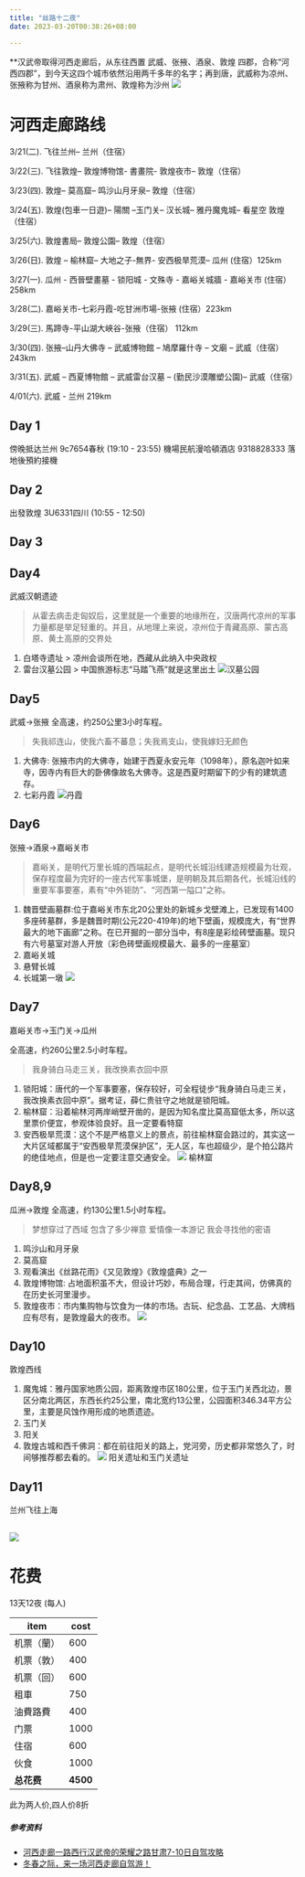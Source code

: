 ```yaml
---
title: "丝路十二夜"
date: 2023-03-20T00:38:26+08:00

---
```


**汉武帝取得河西走廊后，从东往西置 武威、张掖、酒泉、敦煌 四郡，合称“河西四郡”，到今天这四个城市依然沿用两千多年的名字；再到唐，武威称为凉州、张掖称为甘州、酒泉称为肃州、敦煌称为沙州
![](https://pic1.zhimg.com/80/v2-af2cb1b1805252579e50f97781e66686_1440w.jpg?source=1940ef5c)

# 河西走廊路线

3/21(二). 飞往兰州– 兰州（住宿）

3/22(三). 飞往敦煌– 敦煌博物馆- 書畫院- 敦煌夜市– 敦煌（住宿）

3/23(四). 敦煌– 莫高窟– 鸣沙山月牙泉– 敦煌（住宿）

3/24(五). 敦煌(包車一日遊)– 陽關 –玉门关– 汉长城– 雅丹魔鬼城– 看星空 敦煌（住宿）

3/25(六). 敦煌書局– 敦煌公園– 敦煌（住宿）

3/26(日). 敦煌 – 榆林窟– 大地之子-無界- 安西极旱荒漠– 瓜州 (住宿）125km

3/27(一). 瓜州 - 西晉壁畫墓 - 锁阳城 - 文殊寺 - 嘉峪关城牆 - 嘉峪关市 (住宿）258km

3/28(二). 嘉峪关市-七彩丹霞-吃甘洲市場-张掖 (住宿）223km

3/29(三). 馬蹄寺-平山湖大峽谷-张掖（住宿） 112km

3/30(四). 张掖–山丹大佛寺 – 武威博物館 – 鳩摩羅什寺 – 文廟 – 武威（住宿）243km

3/31(五). 武威 – 西夏博物館 – 武威雷台汉墓 – (勤民沙漠雕塑公園)– 武威（住宿）

4/01(六). 武威 - 兰州 219km


## Day 1
傍晚抵达兰州  9c7654春秋 (19:10 - 23:55)
機場民航漫哈頓酒店 9318828333 落地後預約接機

## Day 2
出發敦煌 3U6331四川 (10:55 - 12:50)


## Day 3


## Day4
武威汉朝遗迹
>从霍去病击走匈奴后，这里就是一个重要的地缘所在，汉唐两代凉州的军事力量都是举足轻重的。并且，从地理上来说，凉州位于青藏高原、蒙古高原、黄土高原的交界处

1. 白塔寺遗址 > 凉州会谈所在地，西藏从此纳入中央政权
2. 雷台汉墓公园 > 中国旅游标志“马踏飞燕”就是这里出土 
![汉墓公园](https://t1-q.mafengwo.net/s12/M00/17/98/wKgED1wtdOyADinrAAD9LR39xRk31.jpeg?imageView2%2F2%2Fw%2F1360%2Fq%2F90)

## Day5
武威->张掖
全高速，约250公里3小时车程。
>失我祁连山，使我六畜不蕃息；失我焉支山，使我嫁妇无颜色

1. 大佛寺: 张掖市内的大佛寺，始建于西夏永安元年（1098年），原名迦叶如来寺，因寺内有巨大的卧佛像故名大佛寺。这是西夏时期留下的少有的建筑遗存。
2. 七彩丹霞
![丹霞](https://t1-q.mafengwo.net/s16/M00/D4/2C/CoUBUl9Jzt2AEPs9AAPZ8FfU6GM747.jpg)

## Day6
张掖->酒泉->嘉峪关市
>嘉峪关，是明代万里长城的西端起点，是明代长城沿线建造规模最为壮观，保存程度最为完好的一座古代军事城堡，是明朝及其后期各代，长城沿线的重要军事要塞，素有“中外钜防”、“河西第一隘口”之称。

1. 魏晋壁画墓群:位于嘉峪关市东北20公里处的新城乡戈壁滩上，已发现有1400多座砖墓群，多是魏晋时期(公元220-419年)的地下壁画，规模庞大，有“世界最大的地下画廊”之称。在已开掘的一部分当中，有8座是彩绘砖壁画墓。现只有六号墓室对游人开放（彩色砖壁画规模最大、最多的一座墓室）
2. 嘉峪关城
3. 悬臂长城
4. 长城第一墩
![](https://t1-q.mafengwo.net/s16/M00/D4/34/CoUBUl9JzuCAId3ZAATCBrkpmyY338.jpg?imageView2%2F2%2Fw%2F1360%2Fq%2F90)

## Day7
嘉峪关市->玉门关->瓜州

全高速，约260公里2.5小时车程。
>我身骑白马走三关，我改换素衣回中原

1. 锁阳城：唐代的一个军事要塞，保存较好，可全程徒步“我身骑白马走三关，我改换素衣回中原”。据考证，薛仁贵驻守之地就是锁阳城。
2. 榆林窟：沿着榆林河两岸峭壁开凿的，是因为知名度比莫高窟低太多，所以这里票价便宜，参观体验良好。且一定要看特窟
3. 安西极旱荒漠：这个不是严格意义上的景点，前往榆林窟会路过的，其实这一大片区域都属于“安西极旱荒漠保护区”，无人区，车也超级少，是个拍公路片的绝佳地点，但是也一定要注意交通安全。
![](https://t1-q.mafengwo.net/s16/M00/D4/37/CoUBUl9JzuKAY-gIAAO_eqfQy0Q234.jpg?imageView2%2F2%2Fw%2F1360%2Fq%2F90)
榆林窟

## Day8,9
瓜洲->敦煌
全高速，约130公里1.5小时车程。
>梦想穿过了西域 包含了多少禅意
爱情像一本游记 我会寻找他的密语

1. 鸣沙山和月牙泉
2. 莫高窟
3. 观看演出《丝路花雨》《又见敦煌》《敦煌盛典》之一
4. 敦煌博物馆: 占地面积虽不大，但设计巧妙，布局合理，行走其间，仿佛真的在历史长河里漫步。
5. 敦煌夜市：市内集购物与饮食为一体的市场。古玩、纪念品、工艺品、大牌档应有尽有，是敦煌最大的夜市。
![](https://pica.zhimg.com/80/v2-58f092fef13cd3dceace684c788fe870_1440w.jpg?source=1940ef5c)


## Day10
敦煌西线
1. 魔鬼城：雅丹国家地质公园，距离敦煌市区180公里，位于玉门关西北边，景区分南北两区，东西长约25公里，南北宽约13公里，公园面积346.34平方公里，主要是风蚀作用形成的地质遗迹。
2. 玉门关
3. 阳关
4. 敦煌古城和西千佛洞：都在前往阳关的路上，党河旁，历史都非常悠久了，时间够推荐都去看的。
![](https://t1-q.mafengwo.net/s16/M00/D4/3E/CoUBUl9JzuWAeeSUAAHLg3U2Zjo709.jpg?imageView2%2F2%2Fw%2F1360%2Fq%2F90)
阳关遗址和玉门关遗址

## Day11
兰州飞往上海

![](https://t1-q.mafengwo.net/s12/M00/35/16/wKgED1wtgz-AA9SPAAEqLdC4Tto47.jpeg)
----


# 花费
13天12夜 (每人)

item | cost
------------- | -------------
机票（蘭）  | 600
机票（敦）  | 400
机票（回）  | 600
租車  | 750
油費路費  | 400
门票  | 1000
住宿  | 600
伙食  | 1000
**总花费** | **4500**

此为两人价,四人价8折

##### 参考资料
- [河西走廊一路西行汉武帝的荣耀之路甘肃7-10日自驾攻略](https://www.mafengwo.cn/gonglve/ziyouxing/370700.html "河西走廊一路西行汉武帝的荣耀之路甘肃7-10日自驾攻略")
- [冬春之际，来一场河西走廊自驾游！](https://www.mafengwo.cn/gonglve/ziyouxing/233767.html "冬春之际，来一场河西走廊自驾游！")
